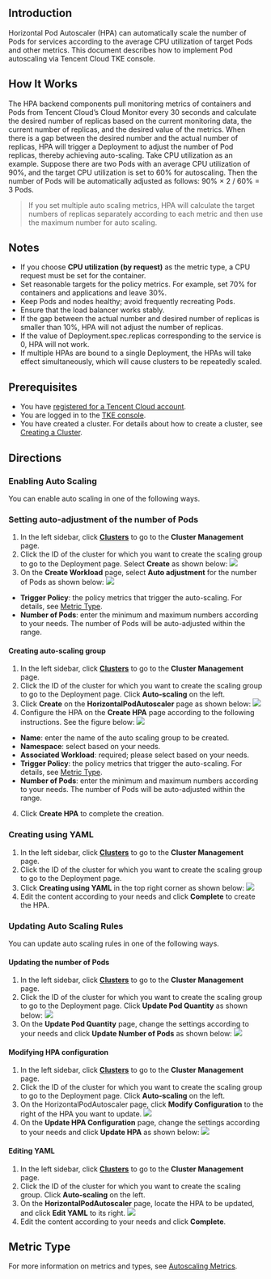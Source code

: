 ## Introduction
Horizontal Pod Autoscaler (HPA) can automatically scale the number of Pods for services according to the average CPU utilization of target Pods and other metrics. This document describes how to implement Pod autoscaling via Tencent Cloud TKE console.

## How It Works
The HPA backend components pull monitoring metrics of containers and Pods from Tencent Cloud’s Cloud Monitor every 30 seconds and calculate the desired number of replicas based on the current monitoring data, the current number of replicas, and the desired value of the metrics. When there is a gap between the desired number and the actual number of replicas, HPA will trigger a Deployment to adjust the number of Pod replicas, thereby achieving auto-scaling.
Take CPU utilization as an example. Suppose there are two Pods with an average CPU utilization of 90%, and the target CPU utilization is set to 60% for autoscaling. Then the number of Pods will be automatically adjusted as follows: 90% × 2 / 60% = 3 Pods.
> If you set multiple auto scaling metrics, HPA will calculate the target numbers of replicas separately according to each metric and then use the maximum number for auto scaling.

## Notes
- If you choose **CPU utilization (by request)** as the metric type, a CPU request must be set for the container.
- Set reasonable targets for the policy metrics. For example, set 70% for containers and applications and leave 30%.
- Keep Pods and nodes healthy; avoid frequently recreating Pods.
- Ensure that the load balancer works stably.
- If the gap between the actual number and desired number of replicas is smaller than 10%, HPA will not adjust the number of replicas.
- If the value of Deployment.spec.replicas corresponding to the service is 0, HPA will not work.
- If multiple HPAs are bound to a single Deployment, the HPAs will take effect simultaneously, which will cause clusters to be repeatedly scaled.

## Prerequisites
- You have [registered for a Tencent Cloud account](https://cloud.tencent.com/register).
- You are logged in to the [TKE console](https://console.cloud.tencent.com/tke2).
- You have created a cluster. For details about how to create a cluster, see [Creating a Cluster](https://intl.cloud.tencent.com/document/product/457/30637).



## Directions

### Enabling Auto Scaling
You can enable auto scaling in one of the following ways.

### Setting auto-adjustment of the number of Pods
1. In the left sidebar, click **[Clusters](https://console.cloud.tencent.com/tke2/cluster)** to go to the **Cluster Management** page.
2. Click the ID of the cluster for which you want to create the scaling group to go to the Deployment page. Select **Create** as shown below:
![](https://main.qcloudimg.com/raw/c6d54e147a7b2e0e789781a9b743b30b.png)
3. On the **Create Workload** page, select **Auto adjustment** for the number of Pods as shown below:
![](https://main.qcloudimg.com/raw/3d7e13d6372ee8f5f657ce9f524c362a.png)
 - **Trigger Policy**: the policy metrics that trigger the auto-scaling. For details, see [Metric Type](#MetricType).
 - **Number of Pods**: enter the minimum and maximum numbers according to your needs. The number of Pods will be auto-adjusted within the range.

#### Creating auto-scaling group
1. In the left sidebar, click **[Clusters](https://console.cloud.tencent.com/tke2/cluster)** to go to the **Cluster Management** page.
2. Click the ID of the cluster for which you want to create the scaling group to go to the Deployment page. Click **Auto-scaling** on the left.
3. Click **Create** on the **HorizontalPodAutoscaler** page as shown below:
![](https://main.qcloudimg.com/raw/462b1796da9e8f8ccc45c33415fe6b61.png)
4. Configure the HPA on the **Create HPA** page according to the following instructions. See the figure below:
![](https://main.qcloudimg.com/raw/585e9028065458d53c303ef0ede1fed7.png)
 - **Name**: enter the name of the auto scaling group to be created.
 - **Namespace**: select based on your needs.
 - **Associated Workload**: required; please select based on your needs.
 - **Trigger Policy**: the policy metrics that trigger the auto-scaling. For details, see [Metric Type](#MetricType).
 - **Number of Pods**: enter the minimum and maximum numbers according to your needs. The number of Pods will be auto-adjusted within the range.
4. Click **Create HPA** to complete the creation.

### Creating using YAML
1. In the left sidebar, click **[Clusters](https://console.cloud.tencent.com/tke2/cluster)** to go to the **Cluster Management** page.
2. Click the ID of the cluster for which you want to create the scaling group to go to the Deployment page.
3. Click **Creating using YAML** in the top right corner as shown below:
![](https://main.qcloudimg.com/raw/1cb1fa4df085a3f6f76a789adbd058e0.png)
4. Edit the content according to your needs and click **Complete** to create the HPA. 


### Updating Auto Scaling Rules
You can update auto scaling rules in one of the following ways.

#### Updating the number of Pods
1. In the left sidebar, click **[Clusters](https://console.cloud.tencent.com/tke2/cluster)** to go to the **Cluster Management** page.
2. Click the ID of the cluster for which you want to create the scaling group to go to the Deployment page. Click **Update Pod Quantity** as shown below:
![](https://main.qcloudimg.com/raw/09d6825bb349718712d8b94843a96cf9.png)
3. On the **Update Pod Quantity** page, change the settings according to your needs and click **Update Number of Pods** as shown below:
![](https://main.qcloudimg.com/raw/2291d0a52e3cb84791b5b7657b629919.png)

#### Modifying HPA configuration
1. In the left sidebar, click **[Clusters](https://console.cloud.tencent.com/tke2/cluster)** to go to the **Cluster Management** page.
2. Click the ID of the cluster for which you want to create the scaling group to go to the Deployment page. Click **Auto-scaling** on the left.
3. On the HorizontalPodAutoscaler page, click **Modify Configuration** to the right of the HPA you want to update.
![](https://main.qcloudimg.com/raw/d0e498827dd05a95a095634411791a8b.png)
3. On the **Update HPA Configuration** page, change the settings according to your needs and click **Update HPA** as shown below:
![](https://main.qcloudimg.com/raw/47aa6413af8e046d4ccb053aa37856d6.png)

#### Editing YAML
1. In the left sidebar, click **[Clusters](https://console.cloud.tencent.com/tke2/cluster)** to go to the **Cluster Management** page.
2. Click the ID of the cluster for which you want to create the scaling group. Click **Auto-scaling** on the left.
3. On the **HorizontalPodAutoscaler** page, locate the HPA to be updated, and click **Edit YAML** to its right.
![](https://main.qcloudimg.com/raw/9eeec0fbf70fdc27f57fb5812b85e88c.png)
3. Edit the content according to your needs and click **Complete**.


<span id="MetricType"></span>
## Metric Type
For more information on metrics and types, see [Autoscaling Metrics](https://cloud.tencent.com/document/product/457/38929).
